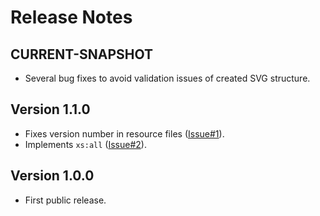 # Release Notes

## CURRENT-SNAPSHOT

* Several bug fixes to avoid validation issues of created SVG structure.

## Version 1.1.0

* Fixes version number in resource files ([Issue#1](https://github.com/nkutsche/xsd2svg/issues/1)).
* Implements `xs:all` ([Issue#2](https://github.com/nkutsche/xsd2svg/issues/2)).


## Version 1.0.0

* First public release.
